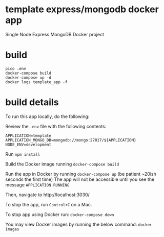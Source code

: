# template express/mongodb docker app

Single Node Express MongoDB Docker project

# build

```
pico .env
docker-compose build
docker-compose up -d
docker logs template_app -f
```

# build details

To run this app locally, do the following:

Review the `.env` file with the following contents:
```
APPLICATION=template
APPLICATION_MONGO_DB=mongodb://mongo:27017/${APPLICATION}
NODE_ENV=development
```

Run `npm install`

Build the Docker image running `docker-compose build`

Run the app in Docker by running `docker-compose up` (be patient ~20ish seconds the first time)
The app will not be accessible until you see the message `APPLICATION RUNNING`

Then, navigate to http://localhost:3030/

To stop the app, run `Control+C` on a Mac.

To stop app using Docker run:
`docker-compose down`

You may view Docker images by running the below command:
`docker images`
